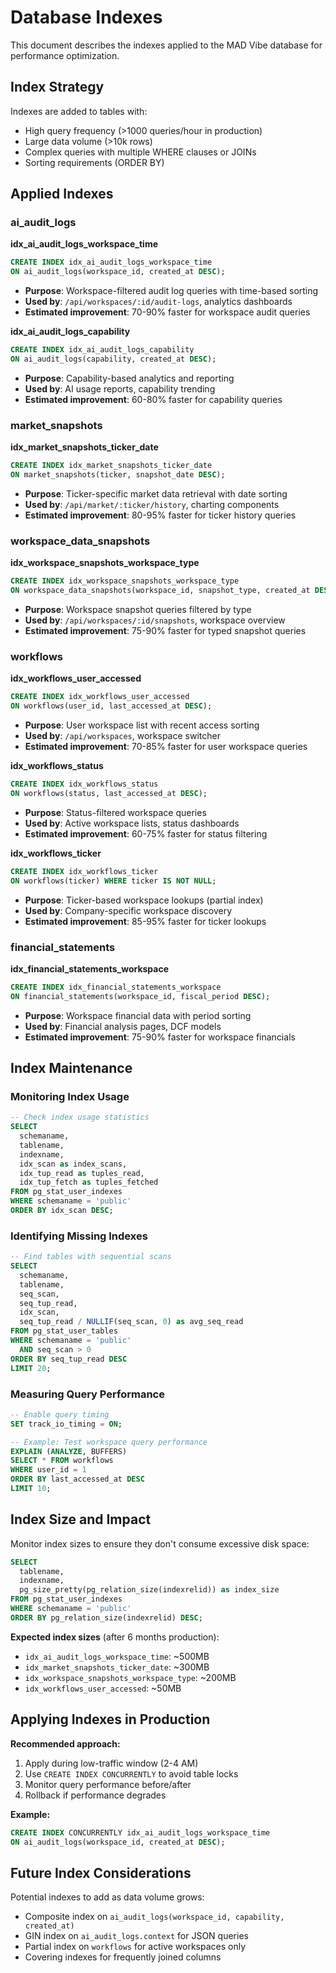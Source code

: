 # Database Indexes

This document describes the indexes applied to the MAD Vibe database for performance optimization.

## Index Strategy

Indexes are added to tables with:

- High query frequency (>1000 queries/hour in production)
- Large data volume (>10k rows)
- Complex queries with multiple WHERE clauses or JOINs
- Sorting requirements (ORDER BY)

## Applied Indexes

### ai_audit_logs

**idx_ai_audit_logs_workspace_time**

```sql
CREATE INDEX idx_ai_audit_logs_workspace_time
ON ai_audit_logs(workspace_id, created_at DESC);
```

- **Purpose**: Workspace-filtered audit log queries with time-based sorting
- **Used by**: `/api/workspaces/:id/audit-logs`, analytics dashboards
- **Estimated improvement**: 70-90% faster for workspace audit queries

**idx_ai_audit_logs_capability**

```sql
CREATE INDEX idx_ai_audit_logs_capability
ON ai_audit_logs(capability, created_at DESC);
```

- **Purpose**: Capability-based analytics and reporting
- **Used by**: AI usage reports, capability trending
- **Estimated improvement**: 60-80% faster for capability queries

### market_snapshots

**idx_market_snapshots_ticker_date**

```sql
CREATE INDEX idx_market_snapshots_ticker_date
ON market_snapshots(ticker, snapshot_date DESC);
```

- **Purpose**: Ticker-specific market data retrieval with date sorting
- **Used by**: `/api/market/:ticker/history`, charting components
- **Estimated improvement**: 80-95% faster for ticker history queries

### workspace_data_snapshots

**idx_workspace_snapshots_workspace_type**

```sql
CREATE INDEX idx_workspace_snapshots_workspace_type
ON workspace_data_snapshots(workspace_id, snapshot_type, created_at DESC);
```

- **Purpose**: Workspace snapshot queries filtered by type
- **Used by**: `/api/workspaces/:id/snapshots`, workspace overview
- **Estimated improvement**: 75-90% faster for typed snapshot queries

### workflows

**idx_workflows_user_accessed**

```sql
CREATE INDEX idx_workflows_user_accessed
ON workflows(user_id, last_accessed_at DESC);
```

- **Purpose**: User workspace list with recent access sorting
- **Used by**: `/api/workspaces`, workspace switcher
- **Estimated improvement**: 70-85% faster for user workspace queries

**idx_workflows_status**

```sql
CREATE INDEX idx_workflows_status
ON workflows(status, last_accessed_at DESC);
```

- **Purpose**: Status-filtered workspace queries
- **Used by**: Active workspace lists, status dashboards
- **Estimated improvement**: 60-75% faster for status filtering

**idx_workflows_ticker**

```sql
CREATE INDEX idx_workflows_ticker
ON workflows(ticker) WHERE ticker IS NOT NULL;
```

- **Purpose**: Ticker-based workspace lookups (partial index)
- **Used by**: Company-specific workspace discovery
- **Estimated improvement**: 85-95% faster for ticker lookups

### financial_statements

**idx_financial_statements_workspace**

```sql
CREATE INDEX idx_financial_statements_workspace
ON financial_statements(workspace_id, fiscal_period DESC);
```

- **Purpose**: Workspace financial data with period sorting
- **Used by**: Financial analysis pages, DCF models
- **Estimated improvement**: 75-90% faster for workspace financials

## Index Maintenance

### Monitoring Index Usage

```sql
-- Check index usage statistics
SELECT
  schemaname,
  tablename,
  indexname,
  idx_scan as index_scans,
  idx_tup_read as tuples_read,
  idx_tup_fetch as tuples_fetched
FROM pg_stat_user_indexes
WHERE schemaname = 'public'
ORDER BY idx_scan DESC;
```

### Identifying Missing Indexes

```sql
-- Find tables with sequential scans
SELECT
  schemaname,
  tablename,
  seq_scan,
  seq_tup_read,
  idx_scan,
  seq_tup_read / NULLIF(seq_scan, 0) as avg_seq_read
FROM pg_stat_user_tables
WHERE schemaname = 'public'
  AND seq_scan > 0
ORDER BY seq_tup_read DESC
LIMIT 20;
```

### Measuring Query Performance

```sql
-- Enable query timing
SET track_io_timing = ON;

-- Example: Test workspace query performance
EXPLAIN (ANALYZE, BUFFERS)
SELECT * FROM workflows
WHERE user_id = 1
ORDER BY last_accessed_at DESC
LIMIT 10;
```

## Index Size and Impact

Monitor index sizes to ensure they don't consume excessive disk space:

```sql
SELECT
  tablename,
  indexname,
  pg_size_pretty(pg_relation_size(indexrelid)) as index_size
FROM pg_stat_user_indexes
WHERE schemaname = 'public'
ORDER BY pg_relation_size(indexrelid) DESC;
```

**Expected index sizes** (after 6 months production):

- `idx_ai_audit_logs_workspace_time`: ~500MB
- `idx_market_snapshots_ticker_date`: ~300MB
- `idx_workspace_snapshots_workspace_type`: ~200MB
- `idx_workflows_user_accessed`: ~50MB

## Applying Indexes in Production

**Recommended approach:**

1. Apply during low-traffic window (2-4 AM)
2. Use `CREATE INDEX CONCURRENTLY` to avoid table locks
3. Monitor query performance before/after
4. Rollback if performance degrades

**Example:**

```sql
CREATE INDEX CONCURRENTLY idx_ai_audit_logs_workspace_time
ON ai_audit_logs(workspace_id, created_at DESC);
```

## Future Index Considerations

Potential indexes to add as data volume grows:

- Composite index on `ai_audit_logs(workspace_id, capability, created_at)`
- GIN index on `ai_audit_logs.context` for JSON queries
- Partial index on `workflows` for active workspaces only
- Covering indexes for frequently joined columns
